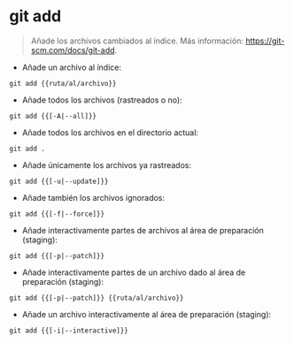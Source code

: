 # git add

> Añade los archivos cambiados al índice.
> Más información: <https://git-scm.com/docs/git-add>.

- Añade un archivo al índice:

`git add {{ruta/al/archivo}}`

- Añade todos los archivos (rastreados o no):

`git add {{[-A|--all]}}`

- Añade todos los archivos en el directorio actual:

`git add .`

- Añade únicamente los archivos ya rastreados:

`git add {{[-u|--update]}}`

- Añade también los archivos ignorados:

`git add {{[-f|--force]}}`

- Añade interactivamente partes de archivos al área de preparación (staging):

`git add {{[-p|--patch]}}`

- Añade interactivamente partes de un archivo dado al área de preparación (staging):

`git add {{[-p|--patch]}} {{ruta/al/archivo}}`

- Añade un archivo interactivamente al área de preparación (staging):

`git add {{[-i|--interactive]}}`
